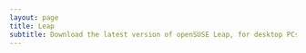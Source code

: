 ```yaml
---
layout: page
title: Leap
subtitle: Download the latest version of openSUSE Leap, for desktop PCs, laptops, and servers. 
---
```

